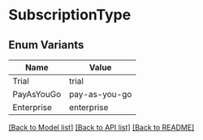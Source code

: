 # SubscriptionType

## Enum Variants

| Name | Value |
|---- | -----|
| Trial | trial |
| PayAsYouGo | pay-as-you-go |
| Enterprise | enterprise |


[[Back to Model list]](../README.md#documentation-for-models) [[Back to API list]](../README.md#documentation-for-api-endpoints) [[Back to README]](../README.md)


